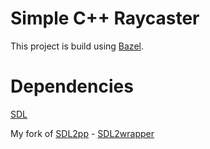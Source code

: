 # Simple C++ Raycaster

This project is build using [Bazel](https://github.com/bazelbuild/bazel).

# Dependencies

[SDL](https://github.com/libsdl-org/SDL)


My fork of [SDL2pp](https://github.com/libSDL2pp/libSDL2pp) - [SDL2wrapper](https://github.com/ertrod/SDL2wrapper)



